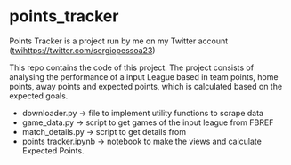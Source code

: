 # points_tracker
Points Tracker is a project run by me on my Twitter account ([twi](https://twitter.com/sergiopessoa23)https://twitter.com/sergiopessoa23)

This repo contains the code of this project. The project consists of analysing the performance of a input League based in team points, home points, away points and expected points, which is calculated based on the expected goals.

- downloader.py -> file to implement utility functions to scrape data
- game_data.py -> script to get games of the input league from FBREF
- match_details.py -> script to get details from
- points tracker.ipynb -> notebook to make the views and calculate Expected Points.

  
